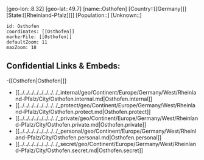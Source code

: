 ﻿---
location: [49.7,8.32]
mapzoom: [7,12] 
mapmarker: city 
type: City
tags:
- geo/City


SpocWebEntityId: 33178
isDeleted: false
confidential: public

---
[geo-lon::8.32]
[geo-lat::49.7]
[name::Osthofen]
[Country::[[Germany]]]
[State:[[Rheinland-Pfalz]]]]
[Population::]
[Unknown::]


```leaflet
id: Osthofen
coordinates: [[Osthofen]]
markerFile: [[Osthofen]]
defaultZoom: 11 
maxZoom: 18
```


## Confidential Links & Embeds: 
-[[Osthofen|Osthofen]]] 
- [[../../../../../../../../_internal/geo/Continent/Europe/Germany/West/Rheinland-Pfalz/City/Osthofen.internal.md|Osthofen.internal]] 
- [[../../../../../../../../_protect/geo/Continent/Europe/Germany/West/Rheinland-Pfalz/City/Osthofen.protect.md|Osthofen.protect]] 
- [[../../../../../../../../_private/geo/Continent/Europe/Germany/West/Rheinland-Pfalz/City/Osthofen.private.md|Osthofen.private]] 
- [[../../../../../../../../_personal/geo/Continent/Europe/Germany/West/Rheinland-Pfalz/City/Osthofen.personal.md|Osthofen.personal]] 
- [[../../../../../../../../_secret/geo/Continent/Europe/Germany/West/Rheinland-Pfalz/City/Osthofen.secret.md|Osthofen.secret]] 
